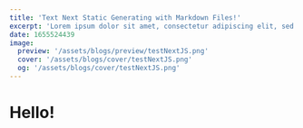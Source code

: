 ```yaml
---
title: 'Text Next Static Generating with Markdown Files!'
excerpt: 'Lorem ipsum dolor sit amet, consectetur adipiscing elit, sed do eiusmod tempor incididunt ut labore et dolore magna aliqua. Praesent elementum facilisis leo vel fringilla est ullamcorper eget. At imperdiet dui accumsan sit amet nulla facilities morbi tempus.'
date: 1655524439
image:
  preview: '/assets/blogs/preview/testNextJS.png'
  cover: '/assets/blogs/cover/testNextJS.png'
  og: '/assets/blogs/cover/testNextJS.png'
---
```


# Hello!
